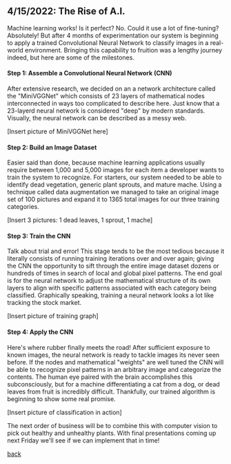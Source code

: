 ## 4/15/2022: The Rise of A.I.

Machine learning works! Is it perfect? No. Could it use a lot of fine-tuning? Absolutely! But after  4 months of experimentation our system is beginning to apply a trained Convolutional Neural Network to classify images in a real-world environment. Bringing this capability to fruition was a lengthy journey indeed, but here are some of the milestones.

#### Step 1: Assemble a Convolutional Neural Network (CNN)
After extensive research, we decided on an a network architecture called the "MiniVGGNet" which consists of 23 layers of mathematical nodes interconnected in ways too complicated to describe here. Just know that a 23-layerd neural network is considered "deep" by modern standards. Visually, the neural network can be described as a messy web.

[Insert picture of MiniVGGNet here]

#### Step 2: Build an Image Dataset
Easier said than done, because machine learning applications usually require between 1,000 and 5,000 images for each item a developer wants to train the system to recognize. For starters, our system needed to be able to identify dead vegetation, generic plant sprouts, and mature mache. Using a technique called data augmentation we managed to take an original image set of 100 pictures and expand it to 1365 total images for our three training categories.

[Insert 3 pictures: 1 dead leaves, 1 sprout, 1 mache]

#### Step 3: Train the CNN
Talk about trial and error! This stage tends to be the most tedious because it literally consists of running training iterations over and over again; giving the CNN the opportunity to sift through the entire image dataset dozens or hundreds of times in search of local and global pixel patterns. The end goal is for the neural network to adjust the mathematical structure of its own layers to align with specific patterns associated with each category being classified. Graphically speaking, training a neural network looks a lot like tracking the stock market.

[Insert picture of training graph]

#### Step 4: Apply the CNN
Here's where rubber finally meets the road! After sufficient exposure to known images, the neural network is ready to tackle images its never seen before. If the nodes and mathematical "weights" are well tuned the CNN will be able to recognize pixel patterns in an arbitrary image and categorize the contents. The human eye paired with the brain accomplishes this subconsciously, but for a machine differentiating a cat from a dog, or dead leaves from fruit is incredibly difficult. Thankfully, our trained algorithm is beginning to show some real promise.

[Insert picture of classification in action]

The next order of business will be to combine this with computer vision to pick out healthy and unhealthy plants. With final presentations coming up next Friday we'll see if we can implement that in time!

[back](./..)
